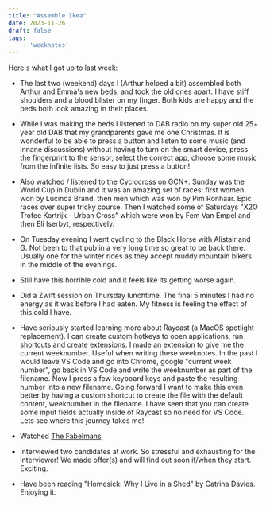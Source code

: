 ```yaml
---
title: "Assemble Ikea"
date: 2023-11-26
draft: false 
tags:
	- 'weeknotes'
---
```


Here's what I got up to last week:

- The last two (weekend) days I (Arthur helped a bit) assembled both Arthur and Emma's new beds, and took the old ones apart. I have stiff shoulders and a blood blister on my finger. Both kids are happy and the beds both look amazing in their places.

- While I was making the beds I listened to DAB radio on my super old 25+ year old DAB that my grandparents gave me one Christmas. It is wonderful to be able to press a button and listen to some music (and innane discussions) without having to turn on the smart device, press the fingerprint to the sensor, select the correct app, choose some music from the infinite lists. So easy to just press a button!

- Also watched / listened to the Cyclocross on GCN+. Sunday was the World Cup in Dublin and it was an amazing set of races: first women won by Lucinda Brand, then men which was won by Pim Ronhaar. Epic races over super tricky course. Then I watched some of Saturdays "X2O Trofee Kortrijk - Urban Cross" which were won by Fem Van Empel and then Eli Iserbyt, respectively.

- On Tuesday evening I went cycling to the Black Horse with Alistair and G. Not been to that pub in a very long time so great to be back there. Usually one for the winter rides as they accept muddy mountain bikers in the middle of the evenings.

- Still have this horrible cold and it feels like its getting worse again.

- Did a Zwift session on Thursday lunchtime. The final 5 minutes I had no energy as it was before I had eaten. My fitness is feeling the effect of this cold I have.

- Have seriously started learning more about Raycast (a MacOS spotlight replacement). I can create custom hotkeys to open applications, run shortcuts and create extensions. I made an extension to give me the current weeknumber. Useful when writing these weeknotes. In the past I would leave VS Code and go into Chrome, google "current week number", go back in VS Code and write the weeknumber as part of the filename. Now I press a few keyboard keys and paste the resulting number into a new filename. Going forward I want to make this even better by having a custom shortcut to create the file with the default content, weeknumber in the filename. I have seen that you can create some input fields actually inside of Raycast so no need for VS Code. Lets see where this journey takes me!

- Watched [The Fabelmans](https://www.imdb.com/title/tt14208870/)

- Interviewed two candidates at work. So stressful and exhausting for the interviewer! We made offer(s) and will find out soon if/when they start. Exciting.

- Have been reading "Homesick: Why I Live in a Shed" by Catrina Davies. Enjoying it.
